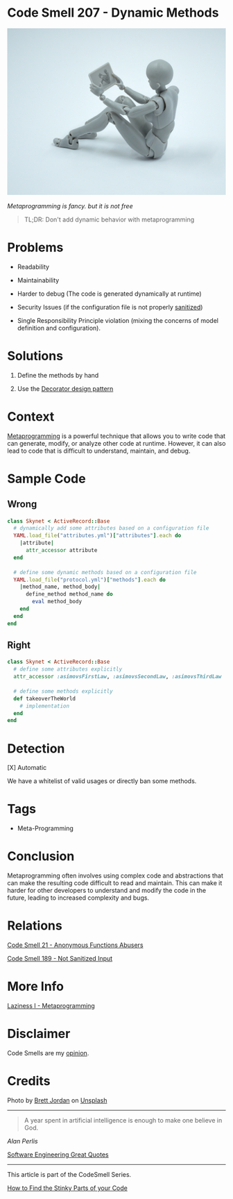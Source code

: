 # Code Smell 207 - Dynamic Methods
            
![Code Smell 207 - Dynamic Methods](Code%20Smell%20207%20-%20Dynamic%20Methods.jpg)

*Metaprogramming is fancy. but it is not free*

> TL;DR: Don't add dynamic behavior with metaprogramming

# Problems

- Readability

- Maintainability

- Harder to debug (The code is generated dynamically at runtime)

- Security Issues (if the configuration file is not properly [sanitized](https://github.com/mcsee/Software-Design-Articles/tree/main/Articles/Code%20Smells/Code%20Smell%20189%20-%20Not%20Sanitized%20Input/readme.md))

- Single Responsibility Principle violation (mixing the concerns of model definition and configuration).

# Solutions

1. Define the methods by hand

2. Use the [Decorator design pattern](https://en.wikipedia.org/wiki/Decorator_pattern)

# Context

[Metaprogramming](https://github.com/mcsee/Software-Design-Articles/tree/main/Articles/Theory/Laziness%20I%20-%20Metaprogramming/readme.md) is a powerful technique that allows you to write code that can generate, modify, or analyze other code at runtime. However, it can also lead to code that is difficult to understand, maintain, and debug. 
  
# Sample Code

## Wrong

[Gist Url]: # (https://gist.github.com/mcsee/38b69082f08a26158420fbfb1856e8c2)
```ruby
class Skynet < ActiveRecord::Base
  # dynamically add some attributes based on a configuration file
  YAML.load_file("attributes.yml")["attributes"].each do 
    |attribute|
      attr_accessor attribute
  end
  
  # define some dynamic methods based on a configuration file
  YAML.load_file("protocol.yml")["methods"].each do
    |method_name, method_body|
      define_method method_name do
        eval method_body
    end
  end
end
```

## Right

[Gist Url]: # (https://gist.github.com/mcsee/7249e35ba5c33c91aa93388647d9f345)
```ruby
class Skynet < ActiveRecord::Base
  # define some attributes explicitly
  attr_accessor :asimovsFirstLaw, :asimovsSecondLaw, :asimovsThirdLaw
  
  # define some methods explicitly
  def takeoverTheWorld
    # implementation
  end    
end
```

# Detection

[X] Automatic 

We have a whitelist of valid usages or directly ban some methods.

# Tags

- Meta-Programming

# Conclusion

 Metaprogramming often involves using complex code and abstractions that can make the resulting code difficult to read and maintain. This can make it harder for other developers to understand and modify the code in the future, leading to increased complexity and bugs.

# Relations

[Code Smell 21 - Anonymous Functions Abusers](https://github.com/mcsee/Software-Design-Articles/tree/main/Articles/Code%20Smells/Code%20Smell%2021%20-%20Anonymous%20Functions%20Abusers/readme.md)

[Code Smell 189 - Not Sanitized Input](https://github.com/mcsee/Software-Design-Articles/tree/main/Articles/Code%20Smells/Code%20Smell%20189%20-%20Not%20Sanitized%20Input/readme.md)

# More Info

[Laziness I - Metaprogramming](https://github.com/mcsee/Software-Design-Articles/tree/main/Articles/Theory/Laziness%20I%20-%20Metaprogramming/readme.md)

# Disclaimer

Code Smells are my [opinion](https://github.com/mcsee/Software-Design-Articles/tree/main/Articles/Blogging/I%20Wrote%20More%20than%2090%20Articles%20on%202021%20Here%20is%20What%20I%20Learned/readme.md).

# Credits

Photo by [Brett Jordan](https://unsplash.com/@brett_jordan) on [Unsplash](https://unsplash.com/photos/GQCYOS_MH0w)
    
* * *

> A year spent in artificial intelligence is enough to make one believe in God.

_Alan Perlis_
 
[Software Engineering Great Quotes](https://github.com/mcsee/Software-Design-Articles/tree/main/Articles/Quotes/Software%20Engineering%20Great%20Quotes/readme.md)

* * *

This article is part of the CodeSmell Series.

[How to Find the Stinky Parts of your Code](https://github.com/mcsee/Software-Design-Articles/tree/main/Articles/Code%20Smells/How%20to%20Find%20the%20Stinky%20parts%20of%20your%20Code/readme.md)